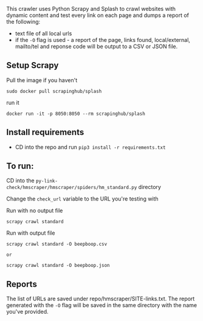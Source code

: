 This crawler uses Python Scrapy and Splash to crawl websites with dynamic content and test every link on each page and dumps a report of the following:
- text file of all local urls
- if the `-O` flag is used - a report of the page, links found, local/external, mailto/tel and reponse code will be output to a CSV or JSON file.

## Setup Scrapy

Pull the image if you haven't

```
sudo docker pull scrapinghub/splash
```

run it

```
docker run -it -p 8050:8050 --rm scrapinghub/splash
```

## Install requirements

- CD into the repo and run `pip3 install -r requirements.txt`

## To run:

CD into the `py-link-check/hmscraper/hmscraper/spiders/hm_standard.py` directory

Change the `check_url` variable to the URL you're testing with

Run with no output file

```
scrapy crawl standard
```

Run with output file

```
scrapy crawl standard -O beepboop.csv

or 

scrapy crawl standard -O beepboop.json
```

## Reports
The list of URLs are saved under repo/hmscraper/SITE-links.txt. The report generated with the `-O` flag will be saved in the same directory with the name you've provided.